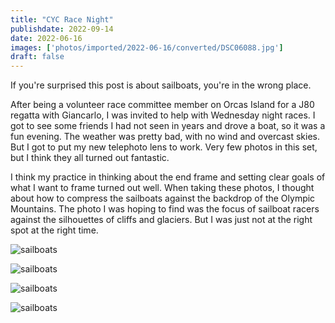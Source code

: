 ```yaml
---
title: "CYC Race Night"
publishdate: 2022-09-14
date: 2022-06-16
images: ['photos/imported/2022-06-16/converted/DSC06088.jpg']
draft: false
---
```


If you're surprised this post is about sailboats, you're in the wrong place.

After being a volunteer race committee member on Orcas Island for a J80 regatta with Giancarlo, I was invited to help with Wednesday night races.  I got to see some friends I had not seen in years and drove a boat, so it was a fun evening.  The weather was pretty bad, with no wind and overcast skies.  But I got to put my new telephoto lens to work.  Very few photos in this set, but I think they all turned out fantastic.

I think my practice in thinking about the end frame and setting clear goals of what I want to frame turned out well.  When taking these photos, I thought about how to compress the sailboats against the backdrop of the Olympic Mountains.  The photo I was hoping to find was the focus of sailboat racers against the silhouettes of cliffs and glaciers.  But I was just not at the right spot at the right time.

![sailboats](photos/imported/2022-06-16/converted/DSC06088.jpg)

![sailboats](photos/imported/2022-06-16/converted/DSC06091.jpg)

![sailboats](photos/imported/2022-06-16/converted/DSC06093.jpg)

![sailboats](photos/imported/2022-06-16/converted/DSC06111.jpg)

